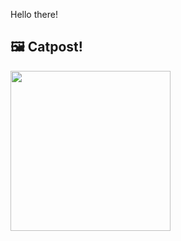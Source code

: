 Hello there!



## 🖼️ Catpost!

<sub>
    <img src="https://cdn2.thecatapi.com/images/e1t.jpg" height="256">
</sub>

